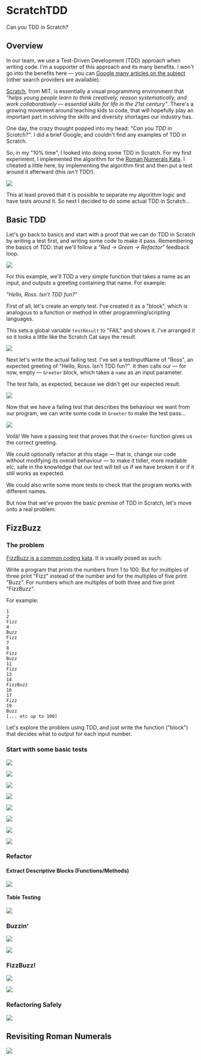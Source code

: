 # ScratchTDD

Can you TDD in Scratch?

## Overview

In our team, we use a Test-Driven Development (TDD) approach when writing code. I'm a supporter of this approach and its many benefits. I won't go into the benefits here — you can [Google many articles on the subject](https://www.google.co.uk/search?q=test%20driven%20development) (other search providers are available).

[Scratch](https://scratch.mit.edu), from MIT, is essentially a visual programming environment that _"helps young people learn to think creatively, reason systematically, and work collaboratively — essential skills for life in the 21st century"_. There's a growing movement around teaching kids to code, that will hopefully play an important part in solving the skills and diversity shortages our industry has.

One day, the crazy thought popped into my head: _"Can you TDD in Scratch?"_. I did a brief Google, and couldn't find any examples of TDD in Scratch.

So, in my "10% time", I looked into doing some TDD in Scratch. For my first experiment, I implemented the algorithm for the [Roman Numerals Kata](http://codingdojo.org/kata/RomanNumerals/). I cheated a little here, by implementing the algorithm first and then put a test around it afterward (this _isn't_ TDD!).

![](Roman.png)

This at least proved that it is possible to separate my algorithm logic and have tests around it. So next I decided to do some actual TDD in Scratch...

## Basic TDD

Let's go back to basics and start with a proof that we can do TDD in Scratch by writing a test first, and writing some code to make it pass. Remembering the basics of TDD: that we'll follow a _"Red -> Green -> Refactor"_ feedback loop.

![](RedGreenRefactor.png)

For this example, we'll TDD a very simple function that takes a name as an input, and outputs a greeting containing that name. For example:

_"Hello, Ross. Isn't TDD fun?"_

First of all, let's create an empty test. I've created it as a "block", which is analogous to a function or method in other programming/scripting languages.

This sets a global variable `testResult` to "FAIL" and shows it. I've arranged it so it looks a little like the Scratch Cat says the result.

![](EmptyTest.png)

Next let's write the actual failing test. I've set a testInputName of "Ross", an expected greeting of "Hello, Ross. Isn't TDD fun?". It then calls our — for now, empty — `Greeter` block, which takes a `name` as an input parameter.

The test fails, as expected, because we didn't get our expected result.

![](BasicTDDFailingTest.png)

Now that we have a failing test that describes the behaviour we want from our program, we can write some code in `Greeter` to make the test pass...

![](BasicTDDPassingTest.png)

Voilà! We have a passing test that proves that the `Greeter` function gives us the correct greeting.

We could optionally refactor at this stage — that is, change our code without modifying its overall behaviour — to make it tidier, more readable etc, safe in the knowledge that our test will tell us if we have broken it or if it still works as expected.

We could also write some more tests to check that the program works with different names.

But now that we've proven the basic premise of TDD in Scratch, let's move onto a real problem.

## FizzBuzz

### The problem

[FizzBuzz is a common coding kata](http://codingdojo.org/kata/FizzBuzz/). It is usually posed as such:

Write a program that prints the numbers from 1 to 100. But for multiples of three print "Fizz" instead of the number and for the multiples of five print "Buzz". For numbers which are multiples of both three and five print "FizzBuzz".

For example:
```
1
2
Fizz
4
Buzz
Fizz
7
8
Fizz
Buzz
11
Fizz
13
14
FizzBuzz
16
17
Fizz
19
Buzz
[... etc up to 100]
```

Let's explore the problem using TDD, and just write the function ("block") that decides what to output for each input number.

### Start with some basic tests

![](FizzBuzz01_FailingTest.png)

![](FizzBuzz02_PassingTest.png)

![](FizzBuzz03_FailingFor2.png)

![](FizzBuzz04_ProblematicPassing2.png)

![](FizzBuzz05_TestResultsFailing.png)

![](FizzBuzz06_TestResultsPassing.png)

![](FizzBuzz07_TestFizz.png)

![](FizzBuzz08_NextFizz.png)

### Refactor

#### Extract Descriptive Blocks (Functions/Methods)

![](FizzBuzz09_RefactorStep1.png)

#### Table Testing

![](FizzBuzz10_TableTest.png)

### Buzzin'

![](FizzBuzz11_FailingBuzz.png)

![](FizzBuzz12_PassingBuzz.png)

### FizzBuzz!

![](FizzBuzz13_FizzBuzz.png)

![](FizzBuzz14_MoreTests.png)

### Refactoring Safely

![](FizzBuzz15_RefactoringSafely.png)

## Revisiting Roman Numerals

![](Roman02_Tested.png)
